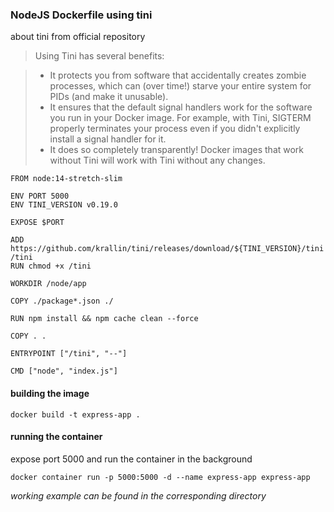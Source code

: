 ### NodeJS Dockerfile using tini

about tini from official repository

> Using Tini has several benefits:

> -   It protects you from software that accidentally creates zombie processes, which can (over time!) starve your entire system for PIDs (and make it unusable).
> -   It ensures that the default signal handlers work for the software you run in your Docker image. For example, with Tini, SIGTERM properly terminates your process even if you didn't explicitly install a signal handler for it.
> -   It does so completely transparently! Docker images that work without Tini will work with Tini without any changes.

```
FROM node:14-stretch-slim

ENV PORT 5000
ENV TINI_VERSION v0.19.0

EXPOSE $PORT

ADD https://github.com/krallin/tini/releases/download/${TINI_VERSION}/tini /tini
RUN chmod +x /tini

WORKDIR /node/app

COPY ./package*.json ./

RUN npm install && npm cache clean --force

COPY . .

ENTRYPOINT ["/tini", "--"]

CMD ["node", "index.js"]
```

#### building the image

```
docker build -t express-app .
```

#### running the container

expose port 5000 and run the container in the background

```
docker container run -p 5000:5000 -d --name express-app express-app
```

_working example can be found in the corresponding directory_
